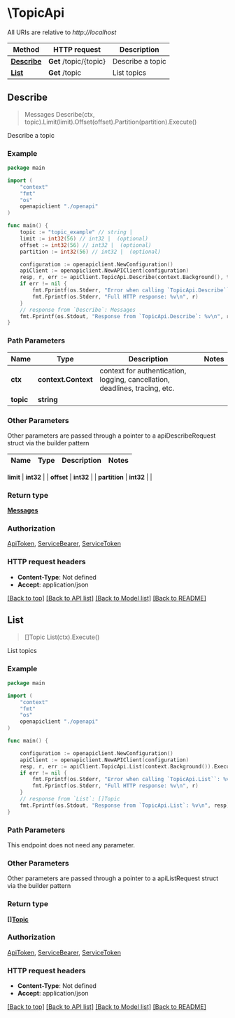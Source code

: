 # \TopicApi

All URIs are relative to *http://localhost*

Method | HTTP request | Description
------------- | ------------- | -------------
[**Describe**](TopicApi.md#Describe) | **Get** /topic/{topic} | Describe a topic
[**List**](TopicApi.md#List) | **Get** /topic | List topics



## Describe

> Messages Describe(ctx, topic).Limit(limit).Offset(offset).Partition(partition).Execute()

Describe a topic



### Example

```go
package main

import (
    "context"
    "fmt"
    "os"
    openapiclient "./openapi"
)

func main() {
    topic := "topic_example" // string | 
    limit := int32(56) // int32 |  (optional)
    offset := int32(56) // int32 |  (optional)
    partition := int32(56) // int32 |  (optional)

    configuration := openapiclient.NewConfiguration()
    apiClient := openapiclient.NewAPIClient(configuration)
    resp, r, err := apiClient.TopicApi.Describe(context.Background(), topic).Limit(limit).Offset(offset).Partition(partition).Execute()
    if err != nil {
        fmt.Fprintf(os.Stderr, "Error when calling `TopicApi.Describe``: %v\n", err)
        fmt.Fprintf(os.Stderr, "Full HTTP response: %v\n", r)
    }
    // response from `Describe`: Messages
    fmt.Fprintf(os.Stdout, "Response from `TopicApi.Describe`: %v\n", resp)
}
```

### Path Parameters


Name | Type | Description  | Notes
------------- | ------------- | ------------- | -------------
**ctx** | **context.Context** | context for authentication, logging, cancellation, deadlines, tracing, etc.
**topic** | **string** |  | 

### Other Parameters

Other parameters are passed through a pointer to a apiDescribeRequest struct via the builder pattern


Name | Type | Description  | Notes
------------- | ------------- | ------------- | -------------

 **limit** | **int32** |  | 
 **offset** | **int32** |  | 
 **partition** | **int32** |  | 

### Return type

[**Messages**](Messages.md)

### Authorization

[ApiToken](../README.md#ApiToken), [ServiceBearer](../README.md#ServiceBearer), [ServiceToken](../README.md#ServiceToken)

### HTTP request headers

- **Content-Type**: Not defined
- **Accept**: application/json

[[Back to top]](#) [[Back to API list]](../README.md#documentation-for-api-endpoints)
[[Back to Model list]](../README.md#documentation-for-models)
[[Back to README]](../README.md)


## List

> []Topic List(ctx).Execute()

List topics



### Example

```go
package main

import (
    "context"
    "fmt"
    "os"
    openapiclient "./openapi"
)

func main() {

    configuration := openapiclient.NewConfiguration()
    apiClient := openapiclient.NewAPIClient(configuration)
    resp, r, err := apiClient.TopicApi.List(context.Background()).Execute()
    if err != nil {
        fmt.Fprintf(os.Stderr, "Error when calling `TopicApi.List``: %v\n", err)
        fmt.Fprintf(os.Stderr, "Full HTTP response: %v\n", r)
    }
    // response from `List`: []Topic
    fmt.Fprintf(os.Stdout, "Response from `TopicApi.List`: %v\n", resp)
}
```

### Path Parameters

This endpoint does not need any parameter.

### Other Parameters

Other parameters are passed through a pointer to a apiListRequest struct via the builder pattern


### Return type

[**[]Topic**](Topic.md)

### Authorization

[ApiToken](../README.md#ApiToken), [ServiceBearer](../README.md#ServiceBearer), [ServiceToken](../README.md#ServiceToken)

### HTTP request headers

- **Content-Type**: Not defined
- **Accept**: application/json

[[Back to top]](#) [[Back to API list]](../README.md#documentation-for-api-endpoints)
[[Back to Model list]](../README.md#documentation-for-models)
[[Back to README]](../README.md)

